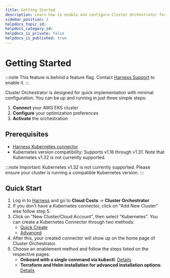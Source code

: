 ```yaml
---
title: Getting Started
description: Learn how to enable and configure Cluster Orchestrator for your EKS clusters
sidebar_position: 2
helpdocs_topic_id: 
helpdocs_category_id: 
helpdocs_is_private: false
helpdocs_is_published: true
---
```

# Getting Started

:::note
This feature is behind a feature flag. Contact [Harness Support](mailto:support@harness.io) to enable it.
:::

Cluster Orchestrator is designed for quick implementation with minimal configuration. You can be up and running in just three simple steps:

1. **Connect** your AWS EKS cluster
2. **Configure** your optimization preferences
3. **Activate** the orchestration

## Prerequisites

- [Harness Kubernetes connector](/docs/platform/connectors/cloud-providers/add-a-kubernetes-cluster-connector)
- Kubernetes version compatibility: Supports v1.16 through v1.31. Note that Kubernetes v1.32 is not currently supported.

:::note
Important: Kubernetes v1.32 is not currently supported. Please ensure your cluster is running a compatible Kubernetes version.
:::

## Quick Start

1. Log in to [Harness](https://app.harness.io) and go to **Cloud Costs** → **Cluster Orchestrator**
2. If you don't have a Kubernetes connector, click on "Add New Cluster" else follow step 5.
3. Click on "New Cluster/Cloud Account", then select "Kubernetes". You can create a Kubernetes Connector through two methods:
   - [Quick Create](/docs/cloud-cost-management/get-started/onboarding-guide/use-quick-create-k8s)
   - [Advanced](/docs/cloud-cost-management/get-started/onboarding-guide/set-up-cost-visibility-for-kubernetes)
4. After this, your created connector will show up on the home page of Cluster Orchestrator.
5. Choose an enablement method and follow the steps listed on the respective pages:
   - **Onboard with a single command via kubectl**: [Details](/docs/cloud-cost-management/use-ccm-cost-optimization/cluster-orchestrator/setting-up-co#installation-via-kubectl)
   - **Terraform and Helm installation for advanced installation options**: [Details](/docs/cloud-cost-management/use-ccm-cost-optimization/cluster-orchestrator/setting-up-co#helm-based-installation)
